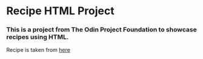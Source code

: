 # Recipe HTML Project
### This is a project from The Odin Project Foundation to showcase recipes using HTML.

Recipe is taken from [here](https://www.allrecipes.com/)
